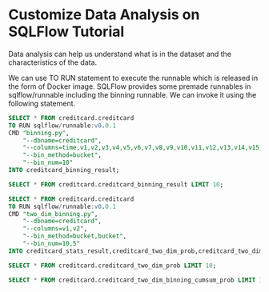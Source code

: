 # Customize Data Analysis on SQLFlow Tutorial

Data analysis can help us understand what is in the dataset and the
characteristics of the data.

We can use TO RUN statement to execute the runnable which is released
in the form of Docker image. SQLFlow provides some premade runnables
in sqlflow/runnable including the binning runnable. We can invoke it
using the following statement.

```SQL
SELECT * FROM creditcard.creditcard
TO RUN sqlflow/runnable:v0.0.1
CMD "binning.py",
    "--dbname=creditcard",
    "--columns=time,v1,v2,v3,v4,v5,v6,v7,v8,v9,v10,v11,v12,v13,v14,v15,v16,v17,v18,v19,v20,v21,v22,v23,v24,v25,v26,v27,v28,amount",
    "--bin_method=bucket",
    "--bin_num=10"
INTO creditcard_binning_result;
```

```SQL
SELECT * FROM creditcard.creditcard_binning_result LIMIT 10;
```

```SQL
SELECT * FROM creditcard.creditcard
TO RUN sqlflow/runnable:v0.0.1
CMD "two_dim_binning.py",
    "--dbname=creditcard",
    "--columns=v1,v2",
    "--bin_method=bucket,bucket",
    "--bin_num=10,5"
INTO creditcard_stats_result,creditcard_two_dim_prob,creditcard_two_dim_binning_cumsum_prob;
```

```SQL
SELECT * FROM creditcard.creditcard_two_dim_prob LIMIT 10;
```

```SQL
SELECT * FROM creditcard.creditcard_two_dim_binning_cumsum_prob LIMIT 10;
```
